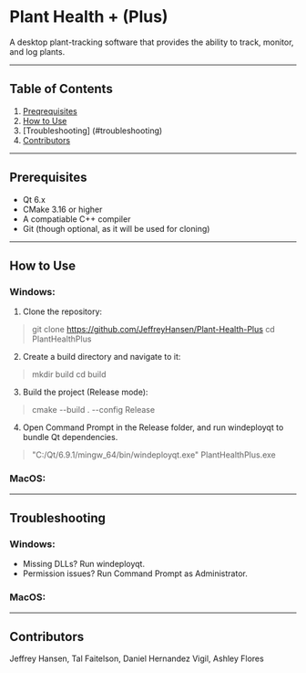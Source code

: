 # Plant Health + (Plus)

A desktop plant-tracking software that provides the ability to track, monitor, and log plants.

---

## Table of Contents

1. [Preqrequisites](#preqrequisities)
2. [How to Use](#how-to-use)
3. [Troubleshooting] (#troubleshooting)
3. [Contributors](#contributors)

---
## Prerequisites

- Qt 6.x
- CMake 3.16 or higher
- A compatiable C++ compiler
- Git (though optional, as it will be used for cloning)

---
## How to Use
### Windows:
1. Clone the repository:

> git clone https://github.com/JeffreyHansen/Plant-Health-Plus
> cd PlantHealthPlus

2. Create a build directory and navigate to it:

>mkdir build
>cd build

3. Build the project (Release mode):

>cmake --build . --config Release

4. Open Command Prompt in the Release folder, and run windeployqt to bundle Qt dependencies.

>"C:/Qt/6.9.1/mingw_64/bin/windeployqt.exe" PlantHealthPlus.exe
### MacOS:
---
## Troubleshooting
### Windows:
- Missing DLLs? Run windeployqt.
- Permission issues? Run Command Prompt as Administrator.
### MacOS:
---
## Contributors
Jeffrey Hansen, Tal Faitelson, Daniel Hernandez Vigil, Ashley Flores

